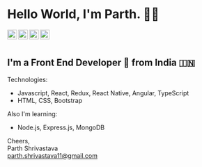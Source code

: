 # Hello World, I'm Parth. 👋🏻

<a href="https://www.linkedin.com/in/parth-shrivastava-3267b2146/" target="_blank" title="Linkedin">
  <img align="left" alt="Parth Shrivastava - LinkedIn" width="22px" src="https://cdn.jsdelivr.net/npm/simple-icons@v3/icons/linkedin.svg"/>
</a>
<a href="https://twitter.com/paaarth_97" target="_blank" title="Twitter">
  <img align="left" alt="Parth Shrivastava - Twitter" width="22px" src="https://cdn.jsdelivr.net/npm/simple-icons@v3/icons/twitter.svg"/>
</a>
<a href="https://www.facebook.com/parthshrivastava11" target="_blank" title="Facebook">
  <img align="left" alt="Parth Shrivastava - Facebook" width="22px" src="https://cdn.jsdelivr.net/npm/simple-icons@v3/icons/facebook.svg"/>
</a>
<a href="https://drive.google.com/file/d/1d1QtLW26YAdd9JU6lvtAxyTSbkwcSrDW/view?usp=sharing" target="_blank" title="Resume">
  <img align="left" alt="Parth Shrivastava - Resume" width="22px" src="https://img.icons8.com/material-outlined/24/000000/file.png"/>
</a>
<br />
<br />

## I'm a Front End Developer 🚀 from India 🇮🇳

Technologies:


- Javascript, React, Redux, React Native, Angular, TypeScript 
- HTML, CSS, Bootstrap 

Also I'm learning:
- Node.js, Express.js, MongoDB

Cheers,  
Parth Shrivastava  
parth.shrivastava11@gmail.com
